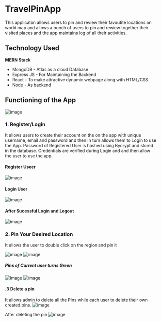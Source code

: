 # TravelPinApp

This applicaton allows users to pin and review their favoutite locations on world map and allows a bunch of users to pin and rewiew together their visited places and the app maintains log of all their activities.

## Technology Used

**MERN Stack**

* MongoDB - Atlas as a cloud Database
* Express JS - For Maintaining the Backend
* React - To make attractive dynamic webpage along with HTML/CSS
* Node - As backend


## Functioning of the App

![image](https://user-images.githubusercontent.com/86547119/161558602-5a343c05-8c0e-45c9-a267-b8bf131002cc.png)

### 1. Register/Login

It allows users to create their account on the on the app with unique username, email and password and then in turn allows them to Login to use the App. Password of Registered User is hashed using Bycrypt and stored in the database. Credentials are verified during Login and and then allow the user to use the app.

#### Register Useer
![image](https://user-images.githubusercontent.com/86547119/161560706-6b3f799b-d176-4d5f-9ddd-c12ec7e03414.png)

#### Login User
![image](https://user-images.githubusercontent.com/86547119/161560832-dd753cf3-8c5e-48c5-b9be-ccd0500e8ba3.png)

#### After Sucessful Login and Logout
![image](https://user-images.githubusercontent.com/86547119/161560925-3766ce77-9d6f-4c44-82f4-68e017641205.png)


### 2. Pin Your Desired Location

It allows the user to double click on the region and pin it

![image](https://user-images.githubusercontent.com/86547119/161561778-e08df1d1-6e1c-4db7-b5b4-bc06a143d8af.png)
![image](https://user-images.githubusercontent.com/86547119/161561892-fc5e603f-f7b6-4209-8c95-22e36e508021.png)

##### Pins of Current user turns Green
![image](https://user-images.githubusercontent.com/86547119/161562124-f22531c6-8f38-47cd-a276-dd254e73b738.png)
![image](https://user-images.githubusercontent.com/86547119/161562275-001b2af5-891a-437d-b23d-18d6a12a138d.png)

#### .3 Delete a pin

It allows admin to delete all the Pins while each user to delete their own created pins.
![image](https://user-images.githubusercontent.com/86547119/161562954-d04f407d-2111-48e5-b7ef-81b9f60803fc.png)

After deleting the pin
![image](https://user-images.githubusercontent.com/86547119/161563058-320d8102-9ba0-4e29-a57f-4d02883186b5.png)


